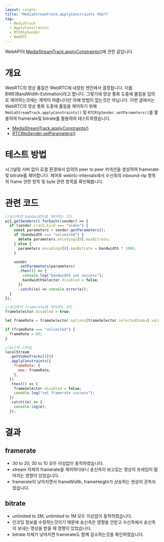 ```yaml
---
layout: single
title: "MediaStreamTrack.applyConstraints 써보기"
tag:
  - MediaTrack
  - ApplyConstraints
  - RTCRtpSender
  - WebRTC
---
```


WebAPI의 [MediaStreamTrack.applyConstraints()](https://developer.mozilla.org/en-US/docs/Web/API/MediaStreamTrack/applyConstraints)에 관한 글입니다.

# 개요

WebRTC의 영상 품질은 WebRTC에 내장된 엔진에서 결정됩니다. 이를 BWE(BandWidth-Estimation)라고 합니다. 그렇기에 영상 통화 도중에 품질을 임의로 제어하는것에는 제약이 따릅니다만 아예 방법이 없는것은 아닙니다. 이번 글에서는 WebRTC의 영상 통화 도중에 품질을 제어하기 위해 `MediaStreamTrack.applyConstraints()` 및 `RTCRtpSender.setParameters()`를 활용하여 framerate및 bitrate를 활용하여 테스트하였습니다.

- [MediaStreamTrack.applyConstraints()](https://developer.mozilla.org/en-US/docs/Web/API/MediaStreamTrack/applyConstraints)
- [RTCRtpSender.setParameters()](https://developer.mozilla.org/en-US/docs/Web/API/RTCRtpSender/setParameters)

# 테스트 방법

시그널링 서버 없이 로컬 환경에서 임의의 peer to peer 커넥션을 생성하여 framerate 및 bitrate를 제어합니다. 제어후 webrtc-internals에서 수신측의 inbound-rtp 항목의 frame 관련 항목 및 byte 관련 항목을 확인해봅니다.

# 관련 코드

```js
//송신측의 bandwidth를 제어하는 코드
pc1.getSenders().forEach((sender) => {
  if (sender.track.kind === "video") {
    const parameters = sender.getParameters();
    if (bandwidth === "unlimited") {
      delete parameters.encodings[0].maxBitrate;
    } else {
      parameters.encodings[0].maxBitrate = bandwidth * 1000;
    }

    sender
      .setParameters(parameters)
      .then(() => {
        console.log("bandwidth set success");
        bandwidthSelector.disabled = false;
      })
      .catch((e) => console.error(e));
  }
});
```

```js
//송신측의 framerate를 제어하는 코드
frameSelector.disabled = true;

let frameRate = frameSelector.options[frameSelector.selectedIndex].value;

if (frameRate === "unlimited") {
  frameRate = 60;
}

//pc1의 스트림
localStream
  .getVideoTracks()[0]
  .applyConstraints({
    frameRate: {
      max: frameRate,
    },
  })
  .then(() => {
    frameSelector.disabled = false;
    console.log("set framerate success");
  })
  .catch((e) => {
    console.log(e);
  });
```

# 결과
## framerate
- 30 to 20, 30 to 10 모두 이상없이 동작하였습니다.
- stream 자체의 framerate을 제어하다보니 송신측이 보고있는 영상의 프레임이 떨어지는 영향이 있었습니다.
- framerate이 낮아지면서 frameWidth, frameHeight가 상승하는 현상이 관측되었습니다.

## bitrate
- unlimited to 2M, unlimited to 1M 모두 이상없이 동작하였습니다.
- 인코딩 정보를 수정하는것이기 때문에 송신측은 영향을 안받고 수신측에서 송신측이 보내는 영상을 받을 때 영향이 있었습니다.
- bitrate 자체가 낮아지면 framerate도 함께 감소하는것을 확인하였습니다.


